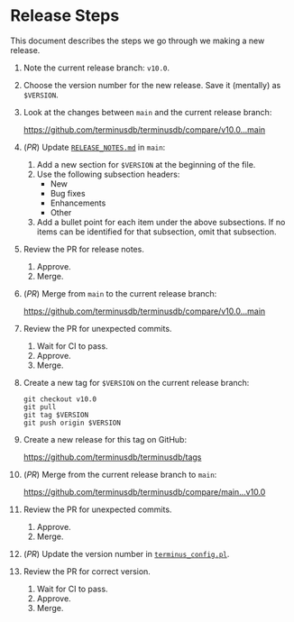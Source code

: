 # Release Steps

This document describes the steps we go through we making a new release.

1. Note the current release branch: `v10.0`.

2. Choose the version number for the new release. Save it (mentally) as `$VERSION`.

3. Look at the changes between `main` and the current release branch:

   https://github.com/terminusdb/terminusdb/compare/v10.0...main

4. (_PR_) Update [`RELEASE_NOTES.md`](./RELEASE_NOTES.md) in `main`:
   1. Add a new section for `$VERSION` at the beginning of the file.
   2. Use the following subsection headers:
      - New
      - Bug fixes
      - Enhancements
      - Other
   3. Add a bullet point for each item under the above subsections. If no items
      can be identified for that subsection, omit that subsection.

5. Review the PR for release notes.
   1. Approve.
   2. Merge.

6. (_PR_) Merge from `main` to the current release branch:

   https://github.com/terminusdb/terminusdb/compare/v10.0...main

7. Review the PR for unexpected commits.
   1. Wait for CI to pass.
   2. Approve.
   3. Merge.

8. Create a new tag for `$VERSION` on the current release branch:

   ```
   git checkout v10.0
   git pull
   git tag $VERSION
   git push origin $VERSION
   ```

9. Create a new release for this tag on GitHub:

   https://github.com/terminusdb/terminusdb/tags

10. (_PR_) Merge from the current release branch to `main`:

    https://github.com/terminusdb/terminusdb/compare/main...v10.0

11. Review the PR for unexpected commits.
    1. Approve.
    2. Merge.

12. (_PR_) Update the version number in [`terminus_config.pl`](./src/config/terminus_config.pl).

13. Review the PR for correct version.
    1. Wait for CI to pass.
    2. Approve.
    3. Merge.
